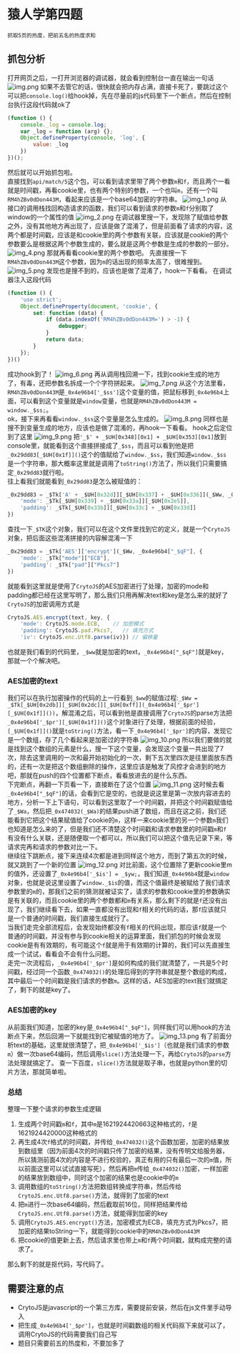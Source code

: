 # 猿人学第四题
```text
抓取5页的热度，把前五名的热度求和
```
## 抓包分析
打开网页之后，一打开浏览器的调试器，就会看到控制台一直在输出一句话
![img.png](images/img.png)
如果不去管它的话，很快就会把内存占满，直接卡死了，要跳过这个可以把`console.log()`给hook掉，先在尽量前的js代码里下一个断点，然后在控制台执行这段代码就ok了
```javascript
(function () {
    console._log = console.log;
    var _log = function (arg) {};
    Object.defineProperty(console, 'log', {
        value: _log
    })
})();
```
然后就可以开始抓包啦。\
直接找到`api/match/5`这个包，可以看到请求里带了两个参数`m`和`f`，而且两个一看就是时间戳，再看cookie里，也有两个特别的参数，一个也叫`m`，还有一个叫`RM4hZBv0dDon443M`，看起来应该是一个base64加密的字符串。
![img_1.png](images/img_1.png)
从接口的调用栈找回构造请求的函数，我们可以看到请求的参数`m`和`f`分别取了window的一个属性的值
![img_2.png](images/img_2.png)
在调试器里搜一下，发现除了赋值给参数之外，没有其他地方再出现了，应该是做了混淆了，但是前面看了请求的内容，这两个都是时间戳，应该是和cookie里的两个参数有关联，应该就是cookie的两个参数要么是根据这两个参数生成的，要么就是这两个参数是生成的参数的一部分。
![img_4.png](images/img_4.png)
那就再看看cookie里的两个参数吧。
先直接搜一下`RM4hZBv0dDon443M`这个参数，因为`m`的话出现的频率太高了，很难搜到。
![img_5.png](images/img_5.png)
发现也是搜不到的，应该也是做了混淆了，hook一下看看。
在调试器注入这段代码
```javascript
(function () {
    'use strict';
    Object.defineProperty(document, 'cookie', {
        set: function (data) {
            if (data.indexOf('RM4hZBv0dDon443M=') > -1) {
                debugger;
            }
            return data;
        }
    });
})()
```
成功hook到了！
![img_6.png](images/img_6.png)
再从调用栈回溯一下，找到cookie生成的地方了，有毒，还把参数名拆成一个个字符拼起来。
![img_7.png](images/img_7.png)
从这个方法里看，`RM4hZBv0dDon443M`是`_0x4e96b4['_$ss']`这个变量的值，把鼠标移到`_0x4e96b4`上面，可以看到这个变量就是`window`变量，也就是`RM4hZBv0dDon443M = window._$ss;`。\
ok，接下来再看看`window._$ss`这个变量是怎么生成的。
![img_8.png](images/img_8.png)
同样也是搜不到变量生成的地方，应该也是做了混淆的，再hook一下看看。
hook之后定位到了这里
![img_9.png](images/img_9.png)
把`'_$' + _$UH[0x348][0x1] + _$UH[0x353][0x1]`放到console里，就能看到这个直接拼接成了`_$ss`，而且可以看到他是把`_0x29dd83[_$UH[0x1f]]()`这个的值赋给了`window._$ss`，我们知道`window._$ss`是一个字符串，那大概率这里就是调用了`toString()`方法了，所以我们只需要搞定`_0x29dd83`就行啦。\
往上看我们就能看到`_0x29dd83`是怎么被赋值的：
```javascript
_0x29dd83 = _$Tk['A' + _$UH[0x32d]][_$UH[0x337] + _$UH[0x336]](_$Ww, _0x4e96b4[_0xc77418('0x6', 'OCbs')], {
    'mode': _$Tk[_$UH[0x339] + _$UH[0x33a]][_$UH[0x2e5]],
    'padding': _$Tk[_$UH[0x33b]][_$UH[0x33c] + _$UH[0x33d]]
})
```
查找一下`_$TK`这个对象，我们可以在这个文件里找到它的定义，就是一个`CrytoJS`对象，把后面这些混淆拼接的内容解混淆一下
```javascript
_0x29dd83 = _$Tk['AES']['encrypt'](_$Ww, _0x4e96b4["_$qF"], {
    'mode': _$Tk["mode"]["ECB"],
    'padding': _$Tk["pad"]["Pkcs7"]
})
```
就能看到这里就是使用了`CrytoJS`的AES加密进行了处理，加密的mode和padding都已经在这里写明了，那么我们只用再解决text和key是怎么来的就好了\
`CrytoJS`的加密调用方式是
```javascript
CrytoJS.AES.encrypt(text, key, {
    'mode': CrytoJS.mode.ECB,    // 加密模式
    'padding': CrytoJS.pad.Pkcs7,   // 填充方式
    'iv': CrytoJS.enc.Utf8.parse(iv)}) // 偏移量
```
也就是我们看到的代码里，`_$ww`就是加密的text，`_0x4e96b4["_$qF"]`就是key，那就一个个解决吧。
### AES加密的text
我们可以在执行加密操作的代码的上一行看到`_$ww`的赋值过程:`_$Ww = _$Tk[_$UH[0x2db]][_$UH[0x2dc]][_$UH[0xff]](_0x4e96b4['_$pr'][_$UH[0x1f]]())`，解混淆之后，可以看到他是直接调用了`CrytoJS`的parse方法把`_0x4e96b4['_$pr'][_$UH[0x1f]]()`这个对象进行了处理，根据前面的经验，`[_$UH[0x1f]]()`就是`toString()`方法，看一下`_0x4e96b4['_$pr']`的内容，发现它是一个数组，存了几个看起来是加密过的字符串
![img_10.png](images/img_10.png)
所以我们要做的就是找到这个数组的元素是什么，搜一下这个变量，会发现这个变量一共出现了7次，除去这里调用的一次和最开始初始化的一次，剩下五次里四次是往里面放东西的，还有一次是把这个数组删除的操作，这里应该是触发了风控才会进到的地方吧，那就在push的四个位置都下断点，看看放进去的是什么东西。\
下完断点，再翻一下页看一下，直接断在了这个位置
![img_11.png](images/img_11.png)
这时候去看`_0x4e96b4["_$qF"]`的话，会看到它是空的，也就是说这里是第一次放内容进去的地方，分析一下上下语句，可以看到这里取了一个时间戳，并把这个时间戳赋值给了`_$Wa`，然后把`_0x474032(_$Wa)`的结果push进了数组，而且在这之前，我们还能看到它把这个结果赋值给了cookie的`m`，这样一来cookie里的另一个参数`m`我们也知道是怎么来的了，但是我们还不清楚这个时间戳和请求参数里的时间戳`m`和`f`有没有什么关联，还是随便取一个都可以，所以我们可以把这个值先记录下来，等请求完再和请求的参数对比一下。\
继续往下跳断点，接下来连续4次都是进到同样这个地方，而到了第五次的时候，就又跳到了一个新的位置
![img_12.png](images/img_12.png)
对比前面，这个位置除了更新cookie里m的值外，还设置了`_0x4e96b4['_$is'] = _$yw;`，我们知道`_0x4e96b4`就是`window`对象，也就是说这里设置了`window._$is`的值，而这个值最终是被赋给了我们请求参数里的`m`的，那我们之前的猜测就被证实了，请求的参数和cookie里的参数确实是有关联的，而且cookie里的两个参数都和`m`有关系，那么剩下的就是`f`还没有出现了，我们继续看下去，如果一直都没有出现和`f`相关的代码的话，那`f`应该就只是一个普通的时间戳，我们直接生成就行了。\
当我们走完全部流程后，会发现始终都没有`f`相关的代码出现，那应该`f`就是一个普通的时间戳，并没有参与到cookie相关的运算里面，我们抓包的时候会发现cookie是有有效期的，有可能这个`f`就是用于有效期的计算的，我们可以先直接生成一个试试，看看会不会有什么问题。\
走完一次流程后，`_0x4e96b4['_$pr']`是如何构成的我们就清楚了，一共是5个时间戳，经过同一个函数`_0x474032()`的处理后得到的字符串就是整个数组的构成，其中最后一个时间戳是我们请求的参数`m`。这样的话，AES加密的text我们就搞定了，剩下的就是key了。
### AES加密的key
从前面我们知道，加密的key是`_0x4e96b4["_$qF"]`，同样我们可以用hook的方法断点下来，然后回溯一下就能找到它被赋值的地方了。
![img_13.png](images/img_13.png)
有了前面分析text的基础，这里就很清楚了，把`_0x4e96b4['_$is']`（也就是我们请求的参数`m`）做一次base64编码，然后调用`slice()`方法处理一下，再给`CrytoJS`的`parse`方法处理就搞定了。
查一下百度，`slice()`方法就是取子串，也就是python里的切片方法，那就简单啦。
### 总结
整理一下整个请求的参数生成逻辑

1. 生成两个时间戳`m`和`f`，其中`m`是1621924420663这种格式的，`f`是1621924420000这种格式的
2. 再生成4次`f`格式的时间戳，并传给`_0x474032()`这个函数加密，加密的结果放到数组里（因为前面4次的时间戳只传了加密的结果，没有传明文给服务器，所以猜测前面4次的内容是不进行校验的，真正有用的只有最后一次的`m`值，所以前面这里可以试试直接写死），然后再把`m`传给`_0x474032()`加密，一样加密的结果放到数组中，同时这个加密的结果也是cookie中的`m`
3. 调用数组的`toString()`方法把数组转换成字符串，然后传给`CrytoJS.enc.Utf8.parse()`方法，就得到了加密的text
4. 把`m`进行一次base64编码，然后截取前16位，同样把结果传给`CrytoJS.enc.Utf8.parse()`方法，就能得到加密的key
5. 调用`CrytoJS.AES.encrypt()`方法，加密模式为ECB，填充方式为Pkcs7，把加密的结果toString一下，就能得到cookie中的`RM4hZBv0dDon443M`
6. 把cookie的值更新上去，然后请求里也带上`m`和`f`两个时间戳，就构成完整的请求了。

那么剩下的就是抠代码，写代码了。

## 需要注意的点

- CrytoJS是javascript的一个第三方库，需要提前安装，然后在js文件里手动导入
- 把生成`_0x4e96b4['_$pr']`，也就是时间戳数组的相关代码抠下来就可以了，调用CrytoJS的代码需要我们自己写
- 题目只需要前五的热度和，不要加多了

